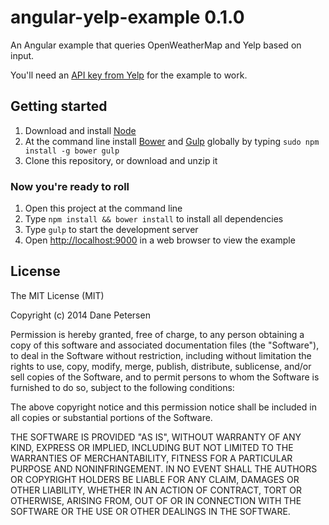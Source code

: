 # angular-yelp-example 0.1.0

An Angular example that queries OpenWeatherMap and Yelp based on input.

You'll need an [API key from Yelp](http://www.yelp.com/developers) for the example to work.

## Getting started

1. Download and install [Node](http://nodejs.org)
1. At the command line install [Bower](http://bower.io) and [Gulp](http://gulpjs.com) globally by typing `sudo npm install -g bower gulp`
1. Clone this repository, or download and unzip it

### Now you're ready to roll

1. Open this project at the command line
1. Type `npm install && bower install` to install all dependencies
1. Type `gulp` to start the development server
1. Open [http://localhost:9000](http://localhost:9000) in a web browser to view the example

## License

The MIT License (MIT)

Copyright (c) 2014 Dane Petersen

Permission is hereby granted, free of charge, to any person obtaining a copy
of this software and associated documentation files (the "Software"), to deal
in the Software without restriction, including without limitation the rights
to use, copy, modify, merge, publish, distribute, sublicense, and/or sell
copies of the Software, and to permit persons to whom the Software is
furnished to do so, subject to the following conditions:

The above copyright notice and this permission notice shall be included in
all copies or substantial portions of the Software.

THE SOFTWARE IS PROVIDED "AS IS", WITHOUT WARRANTY OF ANY KIND, EXPRESS OR
IMPLIED, INCLUDING BUT NOT LIMITED TO THE WARRANTIES OF MERCHANTABILITY,
FITNESS FOR A PARTICULAR PURPOSE AND NONINFRINGEMENT. IN NO EVENT SHALL THE
AUTHORS OR COPYRIGHT HOLDERS BE LIABLE FOR ANY CLAIM, DAMAGES OR OTHER
LIABILITY, WHETHER IN AN ACTION OF CONTRACT, TORT OR OTHERWISE, ARISING FROM,
OUT OF OR IN CONNECTION WITH THE SOFTWARE OR THE USE OR OTHER DEALINGS IN
THE SOFTWARE.
